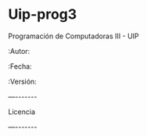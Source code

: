 # Uip-prog3
Programación de Computadoras III - UIP

:Autor: <nombre>

:Fecha: <fecha>

:Versión: <version>


<descripcion>


—-------

Licencia

—-------

<licencia>
